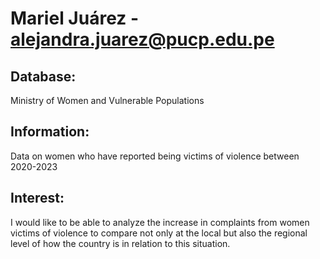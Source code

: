 # Mariel Juárez - alejandra.juarez@pucp.edu.pe

## Database: 
Ministry of Women and Vulnerable Populations

## Information: 
Data on women who have reported being victims of violence between 2020-2023

## Interest: 
I would like to be able to analyze the increase in complaints from women victims of violence to compare not only at the local but also the regional level of how the country is in relation to this situation.
